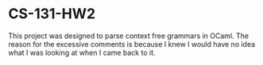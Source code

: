 # CS-131-HW2
This project was designed to parse context free grammars in OCaml. The reason for the excessive comments is because I knew I would have no idea what I was looking at when I came back to it.
